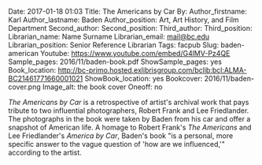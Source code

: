 Date: 2017-01-18 01:03
Title: The Americans by Car
By:
Author_firstname: Karl 
Author_lastname: Baden
Author_position: Art, Art History, and Film Department
Second_author:
Second_position:
Third_author:
Third_position:
Librarian_name: Name Surname
Librarian_email: mail@bc.edu
Librarian_position: Senior Reference Librarian
Tags: facpub
Slug: baden-american
Youtube: https://www.youtube.com/embed/G4lMV-Pz4QE
Sample_pages: 2016/11/baden-book.pdf
ShowSample_pages: yes
Book_location: http://bc-primo.hosted.exlibrisgroup.com/bclib:bcl:ALMA-BC21461771660001021
ShowBook_location: yes
Bookcover: 2016/11/baden-cover.png
Image_alt: the book cover
Oneoff: no

<em>The Americans by Car</em> is a retrospective of artist's archival work that pays tribute to two influential photographers, Robert Frank and Lee Friedlander. The photographs in the book were taken by Baden from his car and offer a snapshot of American life. A homage to Robert Frank's <em>The Americans</em> and Lee Friedlander's <em>America by Car</em>, Baden's book "is a personal, more specific answer to the vague question of 'how are we influenced,'" according to the artist.
